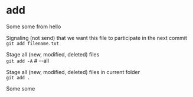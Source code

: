 # add

Some some from hello

Signaling (not send) that we want this file to participate in the next commit  
`git add filename.txt`

Stage all (new, modified, deleted) files  
`git add -A` # --all

Stage all (new, modified, deleted) files in current folder  
`git add .`

Some some
